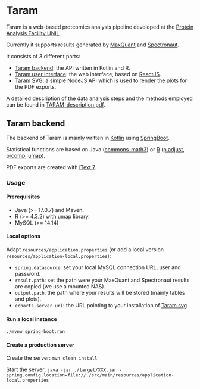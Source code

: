 # Taram

Taram is a web-based proteomics analysis pipeline developed at the [Protein Analysis Facility UNIL](https://wp.unil.ch/paf/).

Currently it supports results generated by [MaxQuant](https://www.maxquant.org/) and [Spectronaut](https://biognosys.com/software/spectronaut/).

It consists of 3 different parts:
- [Taram backend](https://github.com/UNIL-PAF/taram-backend): the API written in Kotlin and R.
- [Taram user interface](https://github.com/UNIL-PAF/taram-ui): the web interface, based on [ReactJS](https://react.dev/).
- [Taram SVG](https://github.com/UNIL-PAF/taram-svg): a simple NodeJS API which is used to render the plots for the PDF exports.

A detailed description of the data analysis steps and the methods employed can be found in [TARAM_description.pdf](https://github.com/UNIL-PAF/taram-backend/tree/main/src/main/resources/docs/TARAM_description.pdf).

## Taram backend

The backend of Taram is mainly written in [Kotlin](https://kotlinlang.org/) using [SpringBoot](https://spring.io/projects/spring-boot).

Statistical functions are based on Java ([commons-math3](https://commons.apache.org/proper/commons-math/)) or [R](https://www.r-project.org/) ([p.adjust](https://stat.ethz.ch/R-manual/R-devel/library/stats/html/p.adjust.html), [prcomp](https://stat.ethz.ch/R-manual/R-devel/library/stats/html/prcomp.html), [umap](https://cran.r-project.org/web/packages/umap/index.html)).

PDF exports are created with [iText 7](https://itextpdf.com/).

### Usage

#### Prerequisites
- Java (>= 17.0.7) and Maven.
- R (>= 4.3.2) with umap library.
- MySQL (>= 14.14)

#### Local options

Adapt ```resources/application.properties``` (or add a local version ```resources/application-local.properties```):

- ```spring.datasource```: set your local MySQL connection URL, user and password.
- ```result.path```: set the path were your MaxQuant and Spectronaut results are copied (we use a mounted NAS).
- ````output.path````: the path where your results will be stored (mainly tables and plots).
- ````echarts.server.url````: the URL pointing to your installation of [Taram svg](https://github.com/UNIL-PAF/taram-svg)

#### Run a local instance

```./mvnw spring-boot:run```

#### Create a production server

Create the server:
```mvn clean install```

Start the server:
`````java -jar ./target/XXX.jar -spring.config.location=file://./src/main/resources/application-local.properties`````

